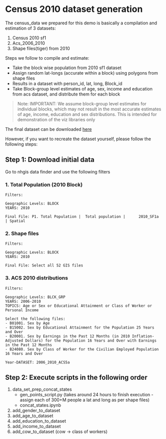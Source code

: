 # Census 2010 dataset generation

The census_data we prepared for this demo is basically a compilation and estimation of 3 datasets:
1. Census 2010 sf1 
2. Acs_2006_2010
3. Shape files(tiger) from 2010

Steps we follow to compile and estimate:
 - Take the block wise population from 2010 sf1 dataset
 - Assign random lat-longs (accurate within a block) using polygons from shape files
 - Results in a dataset with person_id, lat, long, Block_id
 - Take Block-group level estimates of age, sex, income and education from acs dataset, and distribute them for each block 
 
 > Note: IMPORTANT: We assume block-group level estimates for individual blocks, which may not result in the most accurate estimates of age, income, education and sex distributions. This is intended for demonstration of the viz libraries only


The final dataset can be downloaded [here](https://s3.us-east-2.amazonaws.com/rapidsai-data/viz-data/census_data.parquet.tar.gz)


However, if you want to recreate the dataset yourself, please follow the following steps:

## Step 1: Download initial data

Go to nhgis data finder and use the following filters

### 1. Total Population (2010 Block)
    Filters: 

    Geographic Levels: BLOCK
    YEARS: 2010

    Final File: P1. Total Population |	Total population |		2010_SF1a |	Spatial

### 2. Shape files
    Filters:

    Geographic Levels: BLOCK
    YEARS: 2010

    Final File: Select all 52 GIS files

### 3. ACS 2010 distributions
    Filters:

    Geographic Levels: BLCK_GRP
    YEARS: 2006-2010
    TOPICS: Age or Sex or Educational Attainment or Class of Worker or Personal Income

    Select the following files:
    - B01001. Sex by Age
    - B15002. Sex by Educational Attainment for the Population 25 Years and Over
    - B20001. Sex by Earnings in the Past 12 Months (in 2010 Inflation-Adjusted Dollars) for the Population 16 Years and Over with Earnings in the Past 12 Months
    - B24080. Sex by Class of Worker for the Civilian Employed Population 16 Years and Over

    Year-DATASET: 2006_2010_ACS5a


## Step 2: Execute scripts in the following order

1. data_set_prep_concat_states
    - gen_points_script.py (takes around 24 hours to finish execution - assign each of 300+M people a lat and long as per shape files)
    - concat_states.ipynb
2. add_gender_to_dataset
3. add_age_to_dataset
4. add_education_to_dataset
5. add_income_to_dataset
6. add_cow_to_dataset (cow -> class of workers)